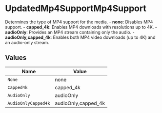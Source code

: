 # UpdatedMp4SupportMp4Support

Determines the type of MP4 support for the media.   - **none**: Disables MP4 support.   - **capped_4k**: Enables MP4 downloads with resolutions up to 4K.   - **audioOnly**: Provides an MP4 stream containing only the audio.   - **audioOnly,capped_4k**: Enables both MP4 video downloads (up to 4K) and an audio-only stream.  


## Values

| Name                | Value               |
| ------------------- | ------------------- |
| `None`              | none                |
| `Capped4k`          | capped_4k           |
| `AudioOnly`         | audioOnly           |
| `AudioOnlyCapped4k` | audioOnly,capped_4k |
